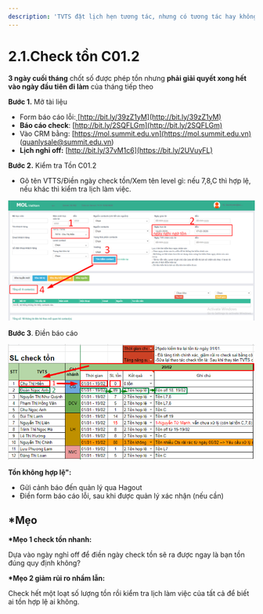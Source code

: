 ```yaml
---
description: 'TVTS đặt lịch hẹn tương tác, nhưng có tương tác hay không?'
---
```


# 2.1.Check tồn C01.2

**3 ngày cuối tháng** chốt số được phép tồn nhưng **phải giải quyết xong hết vào ngày đầu tiên đi làm** của tháng tiếp theo

**Bước 1.** Mở tài liệu

* Form báo cáo lỗi:[ ](http://bit.ly/39zZ1yM)[http://bit.ly/39zZ1yM](http://bit.ly/39zZ1yM)
* **Báo cáo check**: [http://bit.ly/2SQFLGm](http://bit.ly/2SQFLGm)
* Vào CRM bằng: [https://mol.summit.edu.vn](https://mol.summit.edu.vn) \(quanlysale@summit.edu.vn\)
* **Lịch nghỉ off:** [http://bit.ly/37vM1c6](https://bit.ly/2UVuyFL)

**Bước 2.** Kiểm tra Tồn C01.2

* Gõ tên VTTS/Điền ngày check tồn/Xem tên level gì: nếu 7,8,C thì hợp lệ, nếu khác thì kiểm tra lịch làm việc.

![](../../.gitbook/assets/3-1.png)

**Bước 3**. Điền báo cáo

![B&#xE1;o c&#xE1;o ki&#x1EC3;m tra t&#x1ED3;n](../../.gitbook/assets/ton-1.png)

**Tồn không hợp lệ":**

* Gửi cảnh báo đến quản lý qua Hagout
* Điền form báo cáo lỗi, sau khi được quản lý xác nhận \(nếu cần\)

## **\*Mẹo**

**\*Mẹo 1 check tồn nhanh:**

Dựa vào ngày nghỉ off để điền ngày check tồn sẽ ra được ngay là bạn tồn đúng quy định không?

**\*Mẹo 2 giảm rủi ro nhầm lẫn:**

Check hết một loạt số lượng tồn rồi kiểm tra lịch làm việc của tất cả để biết ai tồn hợp lệ ai không.

